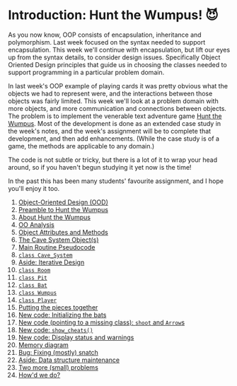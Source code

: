 # Introduction: Hunt the Wumpus! 😈

As you now know, OOP consists of encapsulation, inheritance and polymorphism. Last week focused on the syntax needed to support encapsulation. This week we'll continue with encapsulation, but lift our eyes up from the syntax details, to consider design issues. Specifically Object Oriented Design principles that guide us in choosing the classes needed to support programming in a particular problem domain.

In last week's OOP example of playing cards it was pretty obvious what the objects we had to represent were, and the interactions between those objects was fairly limited. This week we'll look at a problem domain with more objects, and more communication and connections between objects. The problem is to implement the venerable text adventure game [Hunt the Wumpus](https://en.wikipedia.org/wiki/Hunt_the_Wumpus). Most of the development is done as an extended case study in the week's notes, and the week's assignment will be to complete that development, and then add enhancements. (While the case study is of a game, the methods are applicable to any domain.)

The code is not subtle or tricky, but there is a lot of it to wrap your head around, so if you haven't begun studying it yet now is the time!

In the past this has been many students' favourite assignment, and I hope you'll enjoy it too.

1. [Object-Oriented Design
    (OOD)](01_Object_oriented_design_OOD.md)
1. [Preamble to Hunt the
    Wumpus](02_Preamble_to_hunt_the_wumpus.md)
1. [About Hunt the
    Wumpus](03_About_hunt_the_wumpus.md)
1. [OO Analysis](04_OO_analysis.md)
1. [Object Attributes and
    Methods](05_Object_attributes_and_methods.md)
1. [The Cave System
    Object(s)](06_The_cave_system_objects.md)
1. [Main Routine
    Pseudocode](07_Main_routine_pseudocode.md)
1. [`class Cave_System`](08_Class_cave_system.md)
1. [Aside: Iterative
    Design](09_Aside_iterative_design.md)
1. [`class Room`](10_Class_room.md)
1. [`class Pit`](11_Class_Pit.md)
1. [`class Bat`](12_Class_Bat.md)
1. [`class Wumpus`](13_Class_Wumpus.md)
1. [`class Player`](14_Class_Player.md)
1. [Putting the pieces
    together](15_Putting_the_pieces_together.md)
1. [New code: Initializing the
    bats](16_New_code_initializing_the_bats.md)
1. [New code (pointing to a missing
    class): `shoot` and `Arrow`s](17_New_code_pointing_to_a_missing_class_shoot_and_arrows.md)
1. [New
    code: `show_cheats()`](18_New_code_show_cheats.md)
1. [New code: Display status and
    warnings](19_New_code_display_status_and_warnings.md)
1. [Memory diagram](20_Memory_diagram.md)
1. [Bug: Fixing (mostly)
    snatch](21_Bug_fixing_mostly_snatch.md)
1. [Aside: Data structure
    maintenance](22_Aside_Data_structure_maintenance.md)
1. [Two more (small)
    problems](23_Two_more_small_problems.md)
1. [How'd we do?](24_Howd_we_do.md)
